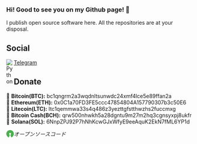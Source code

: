 ### Hi! Good to see you on my Github page! 👋
I publish open source software here. All the repositories are at your disposal.

## Social
[<img align="left" alt="Python" style="margin: 0; padding: 0;" width="20px" src="https://upload.wikimedia.org/wikipedia/commons/5/5c/Telegram_Messenger.png"/>](https://t.me/sata30) <a href="https://t.me/sata30">Telegram</a><br>

## Donate
🔸 <strong>Bitcoin(BTC):</strong> bc1qngrm2a3wqdnltsunwdc24xmf4lce5e89ffan2a<br>
🔸 <strong>Ethereum(ETH):</strong> 0x0C1a70FD3FE5ccc47854804A157790307b3c50E6<br>
🔸 <strong>Litecoin(LTC):</strong> ltc1qemmwa33s4q486z3yezttgfstthwzhs2fuccmxg<br>
🔸 <strong>Bitcoin Cash(BCH):</strong> qrw500nhwkh5a28dgntu9m27m2hq3cgnsyxpj8ukfr<br>
🔸 <strong>Solana(SOL):</strong> 6NnpZPJ92P7hNhKcwGJxWfyE9eeAquK2EkN7fML6YP1d<br>

[<img align="left" alt="Open Source" style="margin: 0; padding: 0; width: 20px; height: 20px;" src="./open-source.png"/>](https://github.com/rodukov) <i>オープンソースコード</i>
